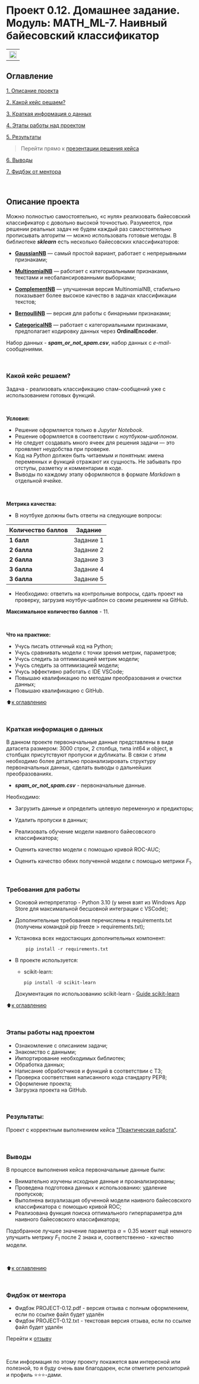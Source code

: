 # Проект 0.12. Домашнее задание. Модуль: MATH_ML-7. Наивный байесовский классификатор
<table>
  <tr style="vertical-align:middle">
    <!-- <th><img src = 'https://i.hh.ru/logos/svg/hh.ru__min_.svg?v=11032019'></th> -->
    <!-- <th><img style="vertical-align:middle" img src = https://lms.skillfactory.ru/static/rg-theme/images/logo-header.svg></th> -->
    <!-- <th><img style="vertical-align:middle" img src = https://static.tildacdn.com/tild3862-3932-4061-b763-363135393134/logo.svg></th> -->
    <th height=30><img style="vertical-align:middle" img src = https://static.tildacdn.com/tild3736-6663-4331-b065-623334663336/SkillFactory.svg height=20></th>
  </tr>
</table>

## Оглавление
[1. Описание проекта](https://github.com/yaroslav-vorobyov/SF_DST/tree/main/PROJECT-0.12#Описание-проекта)

[2. Какой кейс решаем?](https://github.com/yaroslav-vorobyov/SF_DST/tree/main/PROJECT-0.12#Какой-кейс-решаем)

[3. Краткая информация о данных](https://github.com/yaroslav-vorobyov/SF_DST/tree/main/PROJECT-0.12#Краткая-информация-о-данных)

[4. Этапы работы над проектом](https://github.com/yaroslav-vorobyov/SF_DST/tree/main/PROJECT-0.12#Этапы-работы-над-проектом)

[5. Результаты](https://github.com/yaroslav-vorobyov/SF_DST/tree/main/PROJECT-0.12#Результаты)

  > Перейти прямо к [презентации решения кейса](https://github.com/yaroslav-vorobyov/SF_DST/blob/main/PROJECT-0.12/project/HW-12.ipynb)

[6. Выводы](https://github.com/yaroslav-vorobyov/SF_DST/tree/main/PROJECT-0.12#Выводы)  

[7. Фидбэк от ментора](https://github.com/yaroslav-vorobyov/SF_DST/tree/main/PROJECT-0.12#Фидбэк-от-ментора)

<br>

## Описание проекта
Можно полностью самостоятельно, «с нуля» реализовать байесовский классификатор с довольно высокой точностью. Разумеется, при решении реальных задач не будем каждый раз самостоятельно прописывать алгоритм — можно использовать готовые методы. В библиотеке ***sklearn*** есть несколько байесовских классификаторов:

* **[GaussianNB](https://scikit-learn.org/stable/modules/generated/sklearn.naive_bayes.GaussianNB.html)** — самый простой вариант, работает с непрерывными признаками;

* **[MultinomialNB](https://scikit-learn.org/stable/modules/generated/sklearn.naive_bayes.MultinomialNB.html)**  — работает с категориальными признаками, текстами и несбалансированными выборками;

* **[ComplementNB](https://scikit-learn.org/stable/modules/generated/sklearn.naive_bayes.ComplementNB.html)** — улучшенная версия MultinomialNB, стабильно показывает более высокое качество в задачах классификации текстов;

* **[BernoulliNB](https://scikit-learn.org/stable/modules/generated/sklearn.naive_bayes.BernoulliNB.html)** — версия для работы с бинарными признаками;

* **[CategoricalNB](https://scikit-learn.org/stable/modules/generated/sklearn.naive_bayes.CategoricalNB.html#sklearn.naive_bayes.CategoricalNB)** — работает с категориальными признаками, предполагает кодировку данных через **OrdinalEncoder**.

Набор данных - ***spam_or_not_spam.csv***, набор данных с *e-mail*-сообщениями.

<br>

### Какой кейс решаем?
Задача - реализовать классификацию спам-сообщений уже с использованием готовых функций.

<br>

**Условия:**
- Решение оформляется только в *Jupyter Notebook*.
- Решение оформляется в соответствии с *ноутбуком-шаблоном*.
- Не следует создавать много ячеек для решения задачи — это проявляет неудобства при проверке.
- Код на *Python* должен быть читаемым и понятным: имена переменных и функций отражают их сущность. Не забывать про отступы, разметку и комментарии в коде.
- Выводы по каждому этапу оформляются в формате *Markdown* в отдельной ячейке.

<br>

**Метрика качества:**
* В ноутбуке должны быть ответы на следующие вопросы:
<!-- <table>
  <tbody>
    <tr style="vertical-align:middle">
      <td style="background-color: #2e765e; color: white; font-weight: bold">2 балла</td>
      <td style="align:left">Правильность решения задач, логичность построения запросов</td>
    </tr>
    <tr>
      <td style="background-color: #2e765e; color: white; font-weight: bold">2 балла</td>
      <td style="align:left">Читабельность и верное форматирование запросов и кода на Python, наличие комментариев в запросах;<br>Аккуратность оформления решения</td>
    </tr>
    <tr>
      <td style="background-color: #2e765e; color: white; font-weight: bold">2 балла</td>
      <td style="align:left">Логичность и полнота выводов</td>
    </tr>
    <tr>
      <td style="background-color: #2e765e; color: white; font-weight: bold">2 балла</td>
      <td style="align:left">Дополнительные исследования данных</td>
    </tr>
  </tbody>
</table> -->

| **Количество баллов** | **Задание** |
| --- | --- |
| **1 балл** | Задание 1 |
| **2 балла** | Задание 2 |
| **2 балла** | Задание 3 |
| **3 балла** | Задание 4 |
| **3 балла** | Задание 5 |

* Необходимо: ответить на контрольные вопросы, сдать проект на проверку, загрузив ноутбук-шаблон со своим решением на GitHub.

**Максимальное количество баллов** - 11.

<br>

**Что на практике:**
-   Учусь писать отличный код на Python;
-   Учусь сравнивать модели с точки зрения метрик, параметров;
-   Учусь следить за оптимизацией метрик модели;
-   Учусь следить за оптимизацией модели;
-   Учусь эффективно работать с IDE VSCode;
-   Повышаю квалификацию по методам преобразования и очистки данных; 
-   Повышаю квалификацию с GitHub.

:arrow_up:[к оглавлению](https://github.com/yaroslav-vorobyov/SF_DST/tree/main/PROJECT-0.12#Оглавление)

<br>

### Краткая информация о данных

В данном проекте первоначальные данные представлены в виде датасета размером: 3000 строк, 2 столбца, типа int64 и object, в столбцах присутствуют пропуски и дубликаты. В связи с этим необходимо более детально проанализировать структуру первоначальных данных, сделать выводы о дальнейших преобразованиях.

* ***spam_or_not_spam.csv*** - первоначальные данные.

Необходимо: 

* Загрузить данные и определить целевую переменную и предикторы;

* Удалить пропуски в данных;

* Реализовать обучение модели наивного байесовского классификатора;

* Оценить качество модели с помощью кривой ROC-AUC;

* Оценить качество обеих полученной модели с помощью метрики  $F_1$.

<br>

### Требования для работы
*   Основой интерпретатор - Python 3.10 (у меня взят из Windows App Store для максимальной бесшовной интеграции с VSCode);
*   Дополнительные требования перечислены в requirements.txt (получены командой pip freeze > requirements.txt);
*   Установка всех недостающих дополнительных компонент:

            pip install -r requirements.txt

*   В проекте используется:

    *   scikit-learn:
            
            pip install -U scikit-learn
    
    Документация по использованию scikit-learn - [Guide scikit-learn](https://scikit-learn.org/stable/user_guide.html)


:arrow_up:[к оглавлению](https://github.com/yaroslav-vorobyov/SF_DST/tree/main/PROJECT-0.12#Оглавление)

<br>

### Этапы работы над проектом
- Ознакомление с описанием задачи;
- Знакомство с данными;
- Импортирование необходимых библиотек;
- Обработка данных;
- Написание обработчиков и функций в соответствии с ТЗ;
- Проверка соответствия написанного кода стандарту PEP8;
- Оформление проекта;
- Загрузка проекта на GitHub.

<br>

### Результаты:

Проект c корректным выполнением кейса ["Практическая работа"](https://github.com/yaroslav-vorobyov/SF_DST/blob/main/PROJECT-0.12/project/HW-12.ipynb).

<br>

### Выводы
В процессе выполнения кейса первоначальные данные были:
* Внимательно изучены исходные данные и проанализированы;
* Проведена подготовка данных к использованию: удаление пропусков;
* Выполнена визуализация обученной модели наивного байесовского классификатора с помощью кривой ROC;
* Реализована функция поиска оптимального гиперпараметра для наивного байесовского классификатора;

Подобранное лучшее значение параметра $\alpha = 0.35$ может ещё немного улучшить метрику $F_1$ после 2 знака и, соответственно - качество модели.

<br>

:arrow_up:[к оглавлению](https://github.com/yaroslav-vorobyov/SF_DST/tree/main/PROJECT-0.12#Оглавление)

<br>

### Фидбэк от ментора
<!-- * Фидбэк PROJECT-0.12.url - содержит ссылку на отзыв, файл находится на Google Drive ментора -->
* Фидбэк PROJECT-0.12.pdf - версия отзыва с полным оформлением, если по ссылке файл будет удалён
* Фидбэк PROJECT-0.12.txt - текстовая версия отзыва, если по ссылке файл будет удалён

Перейти к [отзыву](https://github.com/yaroslav-vorobyov/SF_DST/tree/main/PROJECT-0.12/docs)

<br>

Если информация по этому проекту покажется вам интересной или полезной, то я буду очень вам благодарен, если отметите репозиторий и профиль ⭐️⭐️⭐️-дами.